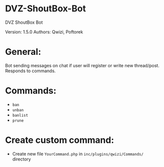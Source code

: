 # DVZ-ShoutBox-Bot
DVZ ShoutBox Bot

Version: 1.5.0
Authors: Qwizi, Poftorek
# General:
Bot sending messages on chat if user will register or write new thread/post. Responds to commands.

# Commands:
* `ban`
* `unban`
* `banlist`
* `prune`

# Create custom command:
* Create new file `YourCommand.php` in `inc/plugins/qwizi/Commands/` directory
